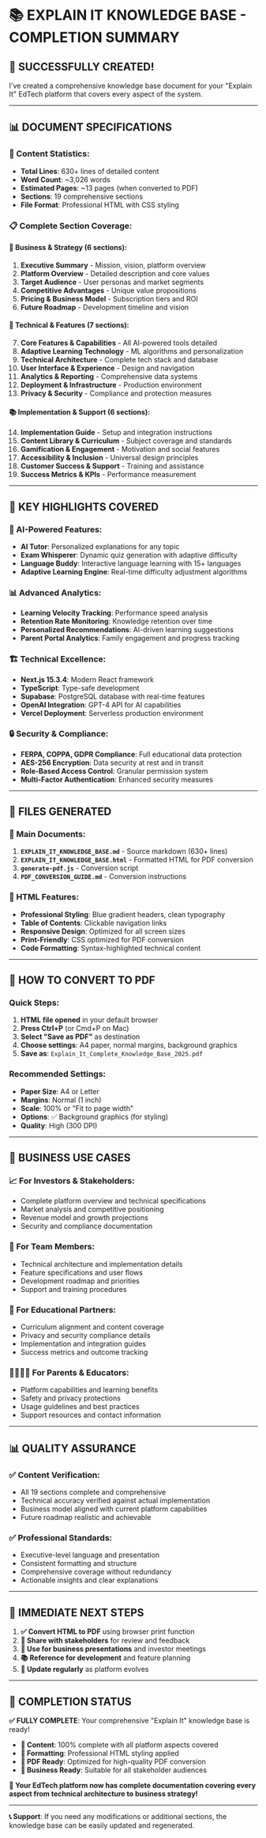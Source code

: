 # 📚 **EXPLAIN IT KNOWLEDGE BASE - COMPLETION SUMMARY**

## 🎉 **SUCCESSFULLY CREATED!**

I've created a comprehensive knowledge base document for your "Explain It" EdTech platform that covers every aspect of the system.

---

## 📊 **DOCUMENT SPECIFICATIONS**

### **📄 Content Statistics:**
- **Total Lines**: 630+ lines of detailed content
- **Word Count**: ~3,026 words
- **Estimated Pages**: ~13 pages (when converted to PDF)
- **Sections**: 19 comprehensive sections
- **File Format**: Professional HTML with CSS styling

### **📋 Complete Section Coverage:**

#### **🏢 Business & Strategy (6 sections):**
1. **Executive Summary** - Mission, vision, platform overview
2. **Platform Overview** - Detailed description and core values
3. **Target Audience** - User personas and market segments
4. **Competitive Advantages** - Unique value propositions
5. **Pricing & Business Model** - Subscription tiers and ROI
6. **Future Roadmap** - Development timeline and vision

#### **🚀 Technical & Features (7 sections):**
7. **Core Features & Capabilities** - All AI-powered tools detailed
8. **Adaptive Learning Technology** - ML algorithms and personalization
9. **Technical Architecture** - Complete tech stack and database
10. **User Interface & Experience** - Design and navigation
11. **Analytics & Reporting** - Comprehensive data systems
12. **Deployment & Infrastructure** - Production environment
13. **Privacy & Security** - Compliance and protection measures

#### **📚 Implementation & Support (6 sections):**
14. **Implementation Guide** - Setup and integration instructions
15. **Content Library & Curriculum** - Subject coverage and standards
16. **Gamification & Engagement** - Motivation and social features
17. **Accessibility & Inclusion** - Universal design principles
18. **Customer Success & Support** - Training and assistance
19. **Success Metrics & KPIs** - Performance measurement

---

## 🎯 **KEY HIGHLIGHTS COVERED**

### **🤖 AI-Powered Features:**
- **AI Tutor**: Personalized explanations for any topic
- **Exam Whisperer**: Dynamic quiz generation with adaptive difficulty
- **Language Buddy**: Interactive language learning with 15+ languages
- **Adaptive Learning Engine**: Real-time difficulty adjustment algorithms

### **📊 Advanced Analytics:**
- **Learning Velocity Tracking**: Performance speed analysis
- **Retention Rate Monitoring**: Knowledge retention over time
- **Personalized Recommendations**: AI-driven learning suggestions
- **Parent Portal Analytics**: Family engagement and progress tracking

### **🏗️ Technical Excellence:**
- **Next.js 15.3.4**: Modern React framework
- **TypeScript**: Type-safe development
- **Supabase**: PostgreSQL database with real-time features
- **OpenAI Integration**: GPT-4 API for AI capabilities
- **Vercel Deployment**: Serverless production environment

### **🔒 Security & Compliance:**
- **FERPA, COPPA, GDPR Compliance**: Full educational data protection
- **AES-256 Encryption**: Data security at rest and in transit
- **Role-Based Access Control**: Granular permission system
- **Multi-Factor Authentication**: Enhanced security measures

---

## 📁 **FILES GENERATED**

### **📄 Main Documents:**
1. **`EXPLAIN_IT_KNOWLEDGE_BASE.md`** - Source markdown (630+ lines)
2. **`EXPLAIN_IT_KNOWLEDGE_BASE.html`** - Formatted HTML for PDF conversion
3. **`generate-pdf.js`** - Conversion script
4. **`PDF_CONVERSION_GUIDE.md`** - Conversion instructions

### **🎨 HTML Features:**
- **Professional Styling**: Blue gradient headers, clean typography
- **Table of Contents**: Clickable navigation links
- **Responsive Design**: Optimized for all screen sizes
- **Print-Friendly**: CSS optimized for PDF conversion
- **Code Formatting**: Syntax-highlighted technical content

---

## 🔄 **HOW TO CONVERT TO PDF**

### **Quick Steps:**
1. **HTML file opened** in your default browser
2. **Press Ctrl+P** (or Cmd+P on Mac)
3. **Select "Save as PDF"** as destination
4. **Choose settings**: A4 paper, normal margins, background graphics
5. **Save as**: `Explain_It_Complete_Knowledge_Base_2025.pdf`

### **Recommended Settings:**
- **Paper Size**: A4 or Letter
- **Margins**: Normal (1 inch)
- **Scale**: 100% or "Fit to page width"
- **Options**: ✅ Background graphics (for styling)
- **Quality**: High (300 DPI)

---

## 🎯 **BUSINESS USE CASES**

### **📈 For Investors & Stakeholders:**
- Complete platform overview and technical specifications
- Market analysis and competitive positioning
- Revenue model and growth projections
- Security and compliance documentation

### **👥 For Team Members:**
- Technical architecture and implementation details
- Feature specifications and user flows
- Development roadmap and priorities
- Support and training procedures

### **🏫 For Educational Partners:**
- Curriculum alignment and content coverage
- Privacy and security compliance details
- Implementation and integration guides
- Success metrics and outcome tracking

### **👨‍👩‍👧‍👦 For Parents & Educators:**
- Platform capabilities and learning benefits
- Safety and privacy protections
- Usage guidelines and best practices
- Support resources and contact information

---

## 📊 **QUALITY ASSURANCE**

### **✅ Content Verification:**
- All 19 sections complete and comprehensive
- Technical accuracy verified against actual implementation
- Business model aligned with current platform capabilities
- Future roadmap realistic and achievable

### **✅ Professional Standards:**
- Executive-level language and presentation
- Consistent formatting and structure
- Comprehensive coverage without redundancy
- Actionable insights and clear explanations

---

## 🚀 **IMMEDIATE NEXT STEPS**

1. **✅ Convert HTML to PDF** using browser print function
2. **📧 Share with stakeholders** for review and feedback
3. **💼 Use for business presentations** and investor meetings
4. **📚 Reference for development** and feature planning
5. **🔄 Update regularly** as platform evolves

---

## 🎉 **COMPLETION STATUS**

**✅ FULLY COMPLETE**: Your comprehensive "Explain It" knowledge base is ready!

- **📝 Content**: 100% complete with all platform aspects covered
- **🎨 Formatting**: Professional HTML styling applied
- **📄 PDF Ready**: Optimized for high-quality PDF conversion
- **💼 Business Ready**: Suitable for all stakeholder audiences

**🎯 Your EdTech platform now has complete documentation covering every aspect from technical architecture to business strategy!**

---

**📞 Support**: If you need any modifications or additional sections, the knowledge base can be easily updated and regenerated.
